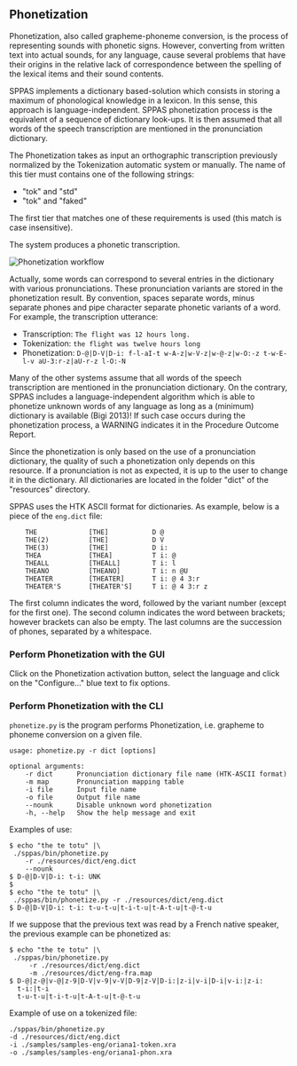 ## Phonetization

Phonetization, also called grapheme-phoneme conversion, is the process of 
representing sounds with phonetic signs. However, converting from written 
text into actual sounds, for any language, cause several problems that have 
their origins in the relative lack of correspondence between the spelling 
of the lexical items and their sound contents. 

SPPAS implements a dictionary based-solution which consists in storing a 
maximum of phonological knowledge in a lexicon. In this sense, this approach 
is language-independent. SPPAS phonetization process is the equivalent of a 
sequence of dictionary look-ups. 
It is then assumed that all words of the speech transcription are mentioned 
in the pronunciation dictionary. 

The Phonetization takes as input an orthographic transcription previously
normalized by the Tokenization automatic system or manually.
The name of this tier must contains one of the following strings:

- "tok" and "std"
- "tok" and "faked"

The first tier that matches one of these requirements is used 
(this match is case insensitive). 

The system produces a phonetic transcription. 

![Phonetization workflow](./etc/figures/phonworkflow.bmp)

Actually, some words can correspond to several entries in the dictionary 
with various pronunciations. These pronunciation variants are stored in the 
phonetization result. By convention, spaces separate words, minus separate 
phones and pipe character separate phonetic variants of a word.
For example, the transcription utterance:

* Transcription: `The flight was 12 hours long.`
* Tokenization:  `the flight was twelve hours long`
* Phonetization: `D-@|D-V|D-i: f-l-aI-t w-A-z|w-V-z|w-@-z|w-O:-z t-w-E-l-v aU-3:r-z|aU-r-z l-O:-N`

Many of the other systems assume that all words of the speech transcription
are mentioned in the pronunciation dictionary. On the contrary, SPPAS
includes a language-independent algorithm which is able to phonetize unknown
words of any language as long as a (minimum) dictionary is available (Bigi 2013)!
If such case occurs during the phonetization process, a WARNING indicates
it in the Procedure Outcome Report. 

Since the phonetization is only based on the use of a pronunciation dictionary,
the quality of such a phonetization only depends on this resource.
If a pronunciation is not as expected, it is up to the user to change it in
the dictionary. All dictionaries are located in the folder "dict" of
the "resources" directory.

SPPAS uses the HTK ASCII format for dictionaries. 
As example, below is a piece of the `eng.dict` file:

        THE             [THE]           D @
        THE(2)          [THE]           D V
        THE(3)          [THE]           D i:
        THEA            [THEA]          T i: @
        THEALL          [THEALL]        T i: l
        THEANO          [THEANO]        T i: n @U
        THEATER         [THEATER]       T i: @ 4 3:r
        THEATER'S       [THEATER'S]     T i: @ 4 3:r z

The first column indicates the word, followed by the variant number (except for
the first one). The second column indicates the word between brackets; however
brackets can also be empty. The last columns are the succession of phones, 
separated by a whitespace.


### Perform Phonetization with the GUI

Click on the Phonetization activation button, select the language and click 
on the "Configure..." blue text to fix options.


### Perform Phonetization with the CLI

`phonetize.py` is the program performs Phonetization, i.e. grapheme to 
phoneme conversion on a given file.

~~~~~~~~~~~~~~~~~~~~~~~~~~~~~~~~~~~~~~~~~~~~~~
usage: phonetize.py -r dict [options]

optional arguments:
    -r dict      Pronunciation dictionary file name (HTK-ASCII format)
    -m map       Pronunciation mapping table
    -i file      Input file name
    -o file      Output file name
    --nounk      Disable unknown word phonetization
    -h, --help   Show the help message and exit
~~~~~~~~~~~~~~~~~~~~~~~~~~~~~~~~~~~~~~~~~~~~~~

Examples of use:

~~~~~~~~~~~~~~~~~~~~~~~~~~~~~~~~~~~~~~~~~~~~~~
$ echo "the te totu" |\
 ./sppas/bin/phonetize.py 
    -r ./resources/dict/eng.dict 
    --nounk
$ D-@|D-V|D-i: t-i: UNK
$
$ echo "the te totu" |\
 ./sppas/bin/phonetize.py -r ./resources/dict/eng.dict 
$ D-@|D-V|D-i: t-i: t-u-t-u|t-i-t-u|t-A-t-u|t-@-t-u
~~~~~~~~~~~~~~~~~~~~~~~~~~~~~~~~~~~~~~~~~~~~~~

If we suppose that the previous text was read by a French native speaker, the
previous example can be phonetized as:

~~~~~~~~~~~~~~~~~~~~~~~~~~~~~~~~~~~~~~~~~~~~~~
$ echo "the te totu" |\
 ./sppas/bin/phonetize.py 
     -r ./resources/dict/eng.dict 
     -m ./resources/dict/eng-fra.map 
$ D-@|z-@|v-@|z-9|D-V|v-9|v-V|D-9|z-V|D-i:|z-i|v-i|D-i|v-i:|z-i: 
  t-i:|t-i 
  t-u-t-u|t-i-t-u|t-A-t-u|t-@-t-u
~~~~~~~~~~~~~~~~~~~~~~~~~~~~~~~~~~~~~~~~~~~~~~

Example of use on a tokenized file:

~~~~~~~~~~~~~~~~~~~~~~~~~~~~~~~~~~~~~~~~~~~~~~
./sppas/bin/phonetize.py
-d ./resources/dict/eng.dict
-i ./samples/samples-eng/oriana1-token.xra
-o ./samples/samples-eng/oriana1-phon.xra
~~~~~~~~~~~~~~~~~~~~~~~~~~~~~~~~~~~~~~~~~~~~~~
